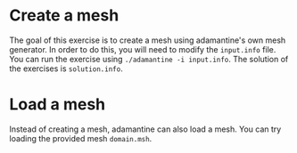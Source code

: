 Create a mesh
=============

The goal of this exercise is to create a mesh using adamantine's own mesh
generator. In order to do this, you will need to modify the `input.info` file.
You can run the exercise using `./adamantine -i input.info`. The solution of 
the exercises is `solution.info`. 

Load a mesh
===========
Instead of creating a mesh, adamantine can also load a mesh. You can try loading
the provided mesh `domain.msh`.
